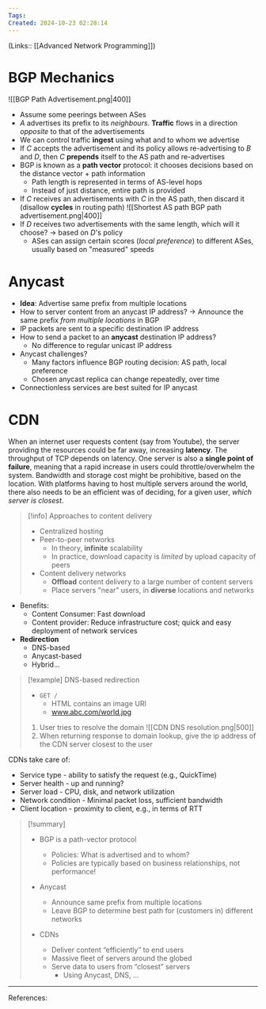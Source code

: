 ```yaml
---
Tags: 
Created: 2024-10-23 02:28:14
---
```

(Links:: [[Advanced Network Programming]])
# BGP Mechanics
![[BGP Path Advertisement.png|400]]
- Assume some peerings between ASes
- $A$ advertises its prefix to its *neighbours*. **Traffic** flows in a direction *opposite* to that of the advertisements
- We can control traffic **ingest** using what and to whom we advertise
- If $C$ accepts the advertisement and its policy allows re-advertising to $B$ and $D$, then $C$ **prepends** itself to the AS path and re-advertises
- BGP is known as a **path vector** protocol: it chooses decisions based on the distance vector + path information
	- Path length is represented in terms of AS-level hops
	- Instead of just distance, entire path is provided
- If $C$ receives an advertisements with $C$ in the AS path, then discard it (disallow **cycles** in routing path)
![[Shortest AS path BGP path advertisement.png|400]]
- If $D$ receives two advertisements with the same length, which will it choose? -> based on $D$'s policy
	- ASes can assign certain scores (*local preference*) to different ASes, usually based on "measured" speeds
# Anycast
- **Idea**: Advertise same prefix from multiple locations
- How to server content from an anycast IP address?
  -> Announce the same prefix *from multiple locations* in BGP
- IP packets are sent to a specific destination IP address
- How to send a packet to an **anycast** destination IP address?
	- No difference to regular unicast IP address
- Anycast challenges?
	- Many factors influence BGP routing decision: AS path, local preference
	- Chosen anycast replica can change repeatedly, over time
- Connectionless services are best suited for IP anycast
# CDN
When an internet user requests content (say from Youtube), the server providing the resources could be far away, increasing **latency**. The throughput of TCP depends on latency. 
One server is also a **single point of failure**, meaning that a rapid increase in users could throttle/overwhelm the system. Bandwidth and storage cost might be prohibitive, based on the location.
With platforms having to host multiple servers around the world, there also needs to be an efficient was of deciding, for a given user, *which server is closest*.

> [!info] Approaches to content delivery
> - Centralized hosting
> - Peer-to-peer networks
> 	- In theory, **infinite** scalability
> 	- In practice, download capacity is *limited* by upload capacity of peers
> - Content delivery networks
> 	- **Offload** content delivery to a large number of content servers
> 	- Place servers "near" users, in **diverse** locations and networks

- Benefits: 
	- Content Consumer: Fast download
	- Content provider: Reduce infrastructure cost; quick and easy deployment of network services
- **Redirection**
	- DNS-based
	- Anycast-based
	- Hybrid...

> [!example] DNS-based redirection
> - `GET /`
> 	- HTML contains an image URl
> 	- www.abc.com/world.jpg
> 1. User tries to resolve the domain
> ![[CDN DNS resolution.png|500]]
> 2. When returning response to domain lookup, give the ip address of the CDN server closest to the user

CDNs take care of:
- Service type - ability to satisfy the request (e.g., QuickTime)
- Server health - up and running?
- Server load - CPU, disk, and network utilization
- Network condition - Minimal packet loss, sufficient bandwidth
- Client location - proximity to client, e.g., in terms of RTT

> [!summary]
> - BGP is a path-vector protocol  
> 	- Policies: What is advertised and to whom?
> 	- Policies are typically based on business relationships, not performance!
> 
> - Anycast  
> 	- Announce same prefix from multiple locations
> 	- Leave BGP to determine best path for (customers in) different networks
> 
> - CDNs
> 	- Deliver content “efficiently” to end users  
> 	- Massive fleet of servers around the globed 
> 	- Serve data to users from “closest” servers
> 		- Using Anycast, DNS, ...

---
References: